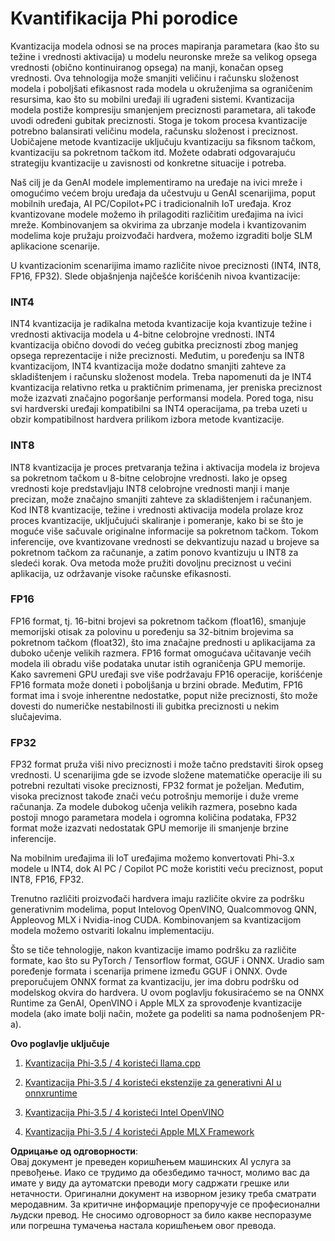 # **Kvantifikacija Phi porodice**

Kvantizacija modela odnosi se na proces mapiranja parametara (kao što su težine i vrednosti aktivacija) u modelu neuronske mreže sa velikog opsega vrednosti (obično kontinuiranog opsega) na manji, konačan opseg vrednosti. Ova tehnologija može smanjiti veličinu i računsku složenost modela i poboljšati efikasnost rada modela u okruženjima sa ograničenim resursima, kao što su mobilni uređaji ili ugrađeni sistemi. Kvantizacija modela postiže kompresiju smanjenjem preciznosti parametara, ali takođe uvodi određeni gubitak preciznosti. Stoga je tokom procesa kvantizacije potrebno balansirati veličinu modela, računsku složenost i preciznost. Uobičajene metode kvantizacije uključuju kvantizaciju sa fiksnom tačkom, kvantizaciju sa pokretnom tačkom itd. Možete odabrati odgovarajuću strategiju kvantizacije u zavisnosti od konkretne situacije i potreba.

Naš cilj je da GenAI modele implementiramo na uređaje na ivici mreže i omogućimo većem broju uređaja da učestvuju u GenAI scenarijima, poput mobilnih uređaja, AI PC/Copilot+PC i tradicionalnih IoT uređaja. Kroz kvantizovane modele možemo ih prilagoditi različitim uređajima na ivici mreže. Kombinovanjem sa okvirima za ubrzanje modela i kvantizovanim modelima koje pružaju proizvođači hardvera, možemo izgraditi bolje SLM aplikacione scenarije.

U kvantizacionim scenarijima imamo različite nivoe preciznosti (INT4, INT8, FP16, FP32). Slede objašnjenja najčešće korišćenih nivoa kvantizacije:

### **INT4**

INT4 kvantizacija je radikalna metoda kvantizacije koja kvantizuje težine i vrednosti aktivacija modela u 4-bitne celobrojne vrednosti. INT4 kvantizacija obično dovodi do većeg gubitka preciznosti zbog manjeg opsega reprezentacije i niže preciznosti. Međutim, u poređenju sa INT8 kvantizacijom, INT4 kvantizacija može dodatno smanjiti zahteve za skladištenjem i računsku složenost modela. Treba napomenuti da je INT4 kvantizacija relativno retka u praktičnim primenama, jer preniska preciznost može izazvati značajno pogoršanje performansi modela. Pored toga, nisu svi hardverski uređaji kompatibilni sa INT4 operacijama, pa treba uzeti u obzir kompatibilnost hardvera prilikom izbora metode kvantizacije.

### **INT8**

INT8 kvantizacija je proces pretvaranja težina i aktivacija modela iz brojeva sa pokretnom tačkom u 8-bitne celobrojne vrednosti. Iako je opseg vrednosti koje predstavljaju INT8 celobrojne vrednosti manji i manje precizan, može značajno smanjiti zahteve za skladištenjem i računanjem. Kod INT8 kvantizacije, težine i vrednosti aktivacija modela prolaze kroz proces kvantizacije, uključujući skaliranje i pomeranje, kako bi se što je moguće više sačuvale originalne informacije sa pokretnom tačkom. Tokom inferencije, ove kvantizovane vrednosti se dekvantizuju nazad u brojeve sa pokretnom tačkom za računanje, a zatim ponovo kvantizuju u INT8 za sledeći korak. Ova metoda može pružiti dovoljnu preciznost u većini aplikacija, uz održavanje visoke računske efikasnosti.

### **FP16**

FP16 format, tj. 16-bitni brojevi sa pokretnom tačkom (float16), smanjuje memorijski otisak za polovinu u poređenju sa 32-bitnim brojevima sa pokretnom tačkom (float32), što ima značajne prednosti u aplikacijama za duboko učenje velikih razmera. FP16 format omogućava učitavanje većih modela ili obradu više podataka unutar istih ograničenja GPU memorije. Kako savremeni GPU uređaji sve više podržavaju FP16 operacije, korišćenje FP16 formata može doneti i poboljšanja u brzini obrade. Međutim, FP16 format ima i svoje inherentne nedostatke, poput niže preciznosti, što može dovesti do numeričke nestabilnosti ili gubitka preciznosti u nekim slučajevima.

### **FP32**

FP32 format pruža viši nivo preciznosti i može tačno predstaviti širok opseg vrednosti. U scenarijima gde se izvode složene matematičke operacije ili su potrebni rezultati visoke preciznosti, FP32 format je poželjan. Međutim, visoka preciznost takođe znači veću potrošnju memorije i duže vreme računanja. Za modele dubokog učenja velikih razmera, posebno kada postoji mnogo parametara modela i ogromna količina podataka, FP32 format može izazvati nedostatak GPU memorije ili smanjenje brzine inferencije.

Na mobilnim uređajima ili IoT uređajima možemo konvertovati Phi-3.x modele u INT4, dok AI PC / Copilot PC može koristiti veću preciznost, poput INT8, FP16, FP32.

Trenutno različiti proizvođači hardvera imaju različite okvire za podršku generativnim modelima, poput Intelovog OpenVINO, Qualcommovog QNN, Appleovog MLX i Nvidia-inog CUDA. Kombinovanjem sa kvantizacijom modela možemo ostvariti lokalnu implementaciju.

Što se tiče tehnologije, nakon kvantizacije imamo podršku za različite formate, kao što su PyTorch / Tensorflow format, GGUF i ONNX. Uradio sam poređenje formata i scenarija primene između GGUF i ONNX. Ovde preporučujem ONNX format za kvantizaciju, jer ima dobru podršku od modelskog okvira do hardvera. U ovom poglavlju fokusiraćemo se na ONNX Runtime za GenAI, OpenVINO i Apple MLX za sprovođenje kvantizacije modela (ako imate bolji način, možete ga podeliti sa nama podnošenjem PR-a).

**Ovo poglavlje uključuje**

1. [Kvantizacija Phi-3.5 / 4 koristeći llama.cpp](./UsingLlamacppQuantifyingPhi.md)

2. [Kvantizacija Phi-3.5 / 4 koristeći ekstenzije za generativni AI u onnxruntime](./UsingORTGenAIQuantifyingPhi.md)

3. [Kvantizacija Phi-3.5 / 4 koristeći Intel OpenVINO](./UsingIntelOpenVINOQuantifyingPhi.md)

4. [Kvantizacija Phi-3.5 / 4 koristeći Apple MLX Framework](./UsingAppleMLXQuantifyingPhi.md)

**Одрицање од одговорности**:  
Овај документ је преведен коришћењем машинских AI услуга за превођење. Иако се трудимо да обезбедимо тачност, молимо вас да имате у виду да аутоматски преводи могу садржати грешке или нетачности. Оригинални документ на изворном језику треба сматрати меродавним. За критичне информације препоручује се професионални људски превод. Не сносимо одговорност за било какве неспоразуме или погрешна тумачења настала коришћењем овог превода.